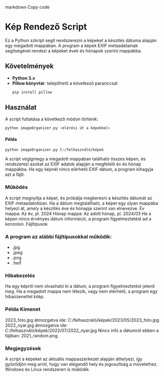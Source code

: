 markdown
Copy code
# Kép Rendező Script

Ez a Python szkript segít rendszerezni a képeket a készítés dátuma alapján egy megadott mappában. A program a képek EXIF metaadatainak segítségével rendezi a képeket évek és hónapok szerint mappákba.

## Követelmények

- **Python 3.x**
- **Pillow könyvtár**: telepíthető a következő paranccsal:
  ```bash
  pip install pillow

## Használat

A script futtatása a következő módon történik:

```bash
python imageOrganizer.py <elérési út a képekkel>
```
#### Példa
```bash
python imageOrganizer.py C:/felhasználó/képek
```
A script végigmegy a megadott mappában található összes képen, és rendszerezi azokat az EXIF adatok alapján a megfelelő év és hónap mappákba. Ha egy képnél nincs elérhető EXIF dátum, a program kihagyja azt a fájlt.

### Működés

A script megnyitja a képet, és próbálja megkeresni a készítés dátumát az EXIF metaadatokban.
Ha a dátum megtalálható, a képet egy olyan mappába helyezi át, amely a készítés éve és hónapja szerint van elnevezve.
Év mappa: Az év, pl. 2024
Hónap mappa: Az adott hónap, pl. 2024/03
Ha a képen nincs érvényes dátum információ, a program figyelmeztetést ad a konzolon.
Fájltípusok

### A program az alábbi fájltípusokkal működik:

- .jpg
- .jpeg
- .png
- .heif 

### Hibakezelés

Ha egy képről nem olvasható ki a dátum, a program figyelmeztetést jelenít meg.
Ha a megadott mappa nem létezik, vagy nem elérhető, a program egy hibaüzenettel kilép.

### Példa Kimenet

2023_foto.jpg átmozgatva ide: C:/felhasználó/képek/2023/05/2023_foto.jpg
2022_nyar.jpg átmozgatva ide: C:/felhasználó/képek/2022/07/2022_nyar.jpg
Nincs infó a dátumról ebben a fájlban: 2021_random.png.

### Megjegyzések

A script a képeket az aktuális mappaszerkezet alapján áthelyezi, így győződjön meg arról, hogy van elegendő hely és jogosultság a művelethez.
Windows és Linux rendszeren is működik.